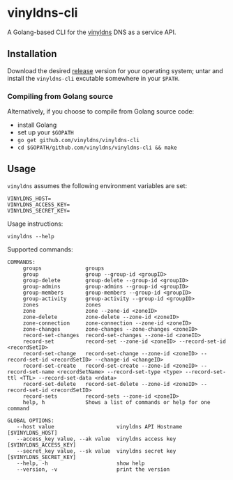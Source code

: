 # vinyldns-cli

A Golang-based CLI for the [vinyldns](https://github.com/vinyldns) DNS as a service API.

## Installation

Download the desired [release](https://github.com/vinyldns/vinyldns-cli/releases) version
for your operating system; untar and install the `vinyldns-cli` excutable somewhere in your `$PATH`.

### Compiling from Golang source

Alternatively, if you choose to compile from Golang source code:

* install Golang
* set up your `$GOPATH`
* `go get github.com/vinyldns/vinyldns-cli`
* `cd $GOPATH/github.com/vinyldns/vinyldns-cli && make`

## Usage

`vinyldns` assumes the following environment variables are set:

```
VINYLDNS_HOST=
VINYLDNS_ACCESS_KEY=
VINYLDNS_SECRET_KEY=
```

Usage instructions:

```
vinyldns --help
```

Supported commands:

```
COMMANDS:
     groups              groups
     group               group --group-id <groupID>
     group-delete        group-delete --group-id <groupID>
     group-admins        group-admins --group-id <groupID>
     group-members       group-members --group-id <groupID>
     group-activity      group-activity --group-id <groupID>
     zones               zones
     zone                zone --zone-id <zoneID>
     zone-delete         zone-delete --zone-id <zoneID>
     zone-connection     zone-connection --zone-id <zoneID>
     zone-changes        zone-changes --zone-changes <zoneID>
     record-set-changes  record-set-changes --zone-id <zoneID>
     record-set          record-set --zone-id <zoneID> --record-set-id <recordSetID>
     record-set-change   record-set-change --zone-id <zoneID> --record-set-id <recordSetID> --change-id <changeID>
     record-set-create   record-set-create --zone-id <zoneID> --record-set-name <recordSetName> --record-set-type <type> --record-set-ttl <TTL> --record-set-data <rdata>
     record-set-delete   record-set-delete --zone-id <zoneID> --record-set-id <recordSetID>
     record-sets         record-sets --zone-id <zoneID>
     help, h             Shows a list of commands or help for one command

GLOBAL OPTIONS:
   --host value                    vinyldns API Hostname [$VINYLDNS_HOST]
   --access_key value, --ak value  vinyldns access key [$VINYLDNS_ACCESS_KEY]
   --secret_key value, --sk value  vinyldns secret key [$VINYLDNS_SECRET_KEY]
   --help, -h                      show help
   --version, -v                   print the version
```
